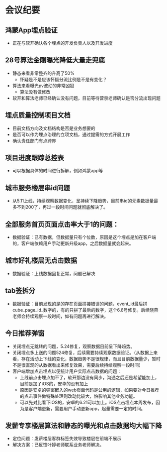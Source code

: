 # 会议纪要

## 鸿蒙App埋点验证

- 正在与软开确认各个埋点的开发负责人以及开发进度

## 28号算法金刚曝光降低大量走兜底
- 静态来看非常整齐的升高了50%
  - 怀疑是不是应该怀疑分流比例是不是有变化？
- 算法来看曝光pv波动的非常凶狠
  - 算法没有做修改
- 软开和算法老师已经确认没有问题，目前等待营泉老师确认是否分流出现问题

## 埋点质量控制项目文档

- 目前文档方向及文档结构是否是业务想要的
- 是否可以作为埋点治理的立项文档，通过提需的方式开展工作
- 确认责任部门有点跨界

## 项目进度跟踪总控表

- 可以根据具体的时间进行拆解，例如鸿蒙app等

## 城市服务楼层串id问题

- 从5.11上线，持续观察数据变化，呈持续下降趋势，目前串id的元素数据量最多不到200了，再过一段时间问题就彻底解决了。

## 全部服务首页页面点击率大于1的问题：

- 数据验证：已有数据，但数据量只有个位数，原因是这个埋点是加在客户端的，客户端依赖用户手动更新升级app，之后数据量就会起来。

## 城市好礼楼层无点击数据

- 数据验证：上线数据回复正常，问题已解决

## tab签拆分

- 数据验证：目前发现的是的存在页面拼接错误的问题，event_id最后拼cube_page_id_数字的，有的只拼了最后的数字，这个6.6号修复。后续晓燕老师会持续观察一段时间，如有问题再进行解决。

## 今日推荐弹窗

- 关闭埋点无跳转的问题，5.24修复，观察数据目前呈下降趋势。
- 关闭埋点多上送的问题524修复，后续需要持续观察数据验证。（从数据上来看，存在活动上下线的变化，数据趋势不是很规律，而且目前数据量少，暂时不是很直观的从数据看出来修复效果，需要后续持续观察一段时间）
- 客户端增加点击埋点以便统计用户实际点击数据的问题：
    - 上线前点击埋点加不了，软开那边没有同步，沟通之后还是希望能加上，目前是加了iOS的，安卓的没有加上
    - 原因是安卓的弹窗嵌入的web页面代码是公用的逻辑，如果要对今日推荐的点击事件做特殊处理则改动比较大，怕影响其他业务功能。
    - 可以先对比看下iOS的，安卓的6.21可以加上。iOS点击埋点本周发布，因为是客户端更新，需要用户手动更新app，起量需要一定的时间。

## 发薪专享楼层算法和静态的曝光和点击数据均大幅下降

- 定位问题：发薪楼层客群标签失效导致楼层在前端不展示
- 解决方案：已反馈叶婷老师联系业务老师解决。